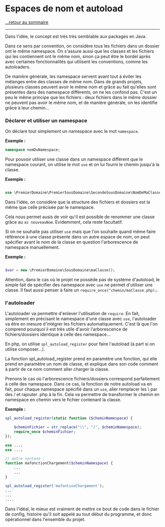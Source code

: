 # Espaces de nom et autoload

[...retour au sommaire](../intro.md)

---

Dans l'idée, le concept est très très semblable aux packages en Java. 

Dans ce sens par convention, on considère tous les fichiers dans un dossier ont le même namespace. On s'assure aussi que les classes et les fichiers qui les contiennent ont le même nom, sinon ça peut être le bordel après avec certaines fonctionnalités qui utilisent les conventions, comme les autoloaders. 

De manière générale, les namespace servent avant tout à éviter les mélanges entre des classes de même nom. Dans de grands projets, plusieurs classes peuvent avoir le même nom et grâce au fait qu'elles sont présentes dans des namespace différents, on ne les confond pas. 
C'est un peu le même principe que les fichiers : deux fichiers dans le même dossier ne peuvent pas avoir le même nom, et de manière générale, on les identifie grâce à leur chemin... 

### Déclarer et utiliser un namespace

On déclare tout simplement un namespace avec le mot `namespace`. 

**Exemple :**
```php
namespace nomDuNamespace;
```

Pour pouvoir utiliser une classe dans un namespace différent que le namespace courant, on utilise le mot `use` et on lui fourni le chemin jusqu'à la classe. 

**Exemple :**
```php

use \PremierDomaine\PremierSousDomaine\SecondeSousDomaine\NomDeMaClasse as nouveauNom;
```

Dans l'idée, on considère que la structure des fichiers et dossiers est la même que celle précisée par le namespace. 

Cela nous permet ausis de voir qu'il est possible de renommer une classe grâce au `as nouveauNom`. Evidemment, cela reste facultatif.

Si on ne souhaite pas utiliser `use` mais que l'on souhaite quand même faire référence à une classe présente dans un autre espace de nom, on peut spécifier avant le nom de la classe en question l'arborescence de namespace manuellement. 

**Exemple :**
```php

$var = new \PremierDomaine\SousDomaine\maClasse();
```

Attention, dans le cas où le projet ne possède pas de système d'autoload, le simple fait de spécifier des namespace avec `use` ne permet d'utiliser une classe. 
Il faut aussi penser à faire un `require_once("chemin/maClasse.php);`. 


### l'autoloader

L'autoloader va permettre d'enlever l'utilisation de `require`. En fait, simplement en précisant le namespace d'une classe avec `use`, l'autoloader va être en mesure d'intégrer les fichiers automatiquement. 
C'est là que l'on comprend pourquoi il est très utile d'avoir l'arborescence de fichiers/dossiers identique à celle des namespace...

En php, on utilise `spl_autoload_register` pour faire l'autoload (à part si on utilise composer...). 

La fonction spl_autoload_register prend en paramètre une fonction, qui elle prend en paramètre un nom de classe, et explique dans son code comment à partir de ce nom comment aller charger la classe. 

Prenons le cas où l'arborescence fichiers/dossiers correspond parfaitement à celle des namespace. 
Dans ce cas, la fonction de notre autoload va en fait, pour chaque namespace spécifié dans un `use`, aller remplacer les \ par des / et rajouter .php à la fin. Cela va permettre de transformer le chemin en namespace en chemin vers le fichier contenant la classe. 

**Exemple :**
```php
spl_autoload_register(static function ($cheminNamespace) {

    $cheminFichier = str_replace("\\", "/", $cheminNamespace);
    require_once $cheminFichier;
});

use ...;
use ...;

// autre syntaxe : 
function mafonctionChargement($cheminNamespace) {
    ...
    ...
} 

spl_autoload_register('mafontionChargement');
...
...
....
```

Dans l'idéal, le mieux est vraiment de mettre ce bout de code dans le fichier de config, histoire qu'il soit appelé au tout début du programme, et donc opérationnel dans l'ensemble du projet. 